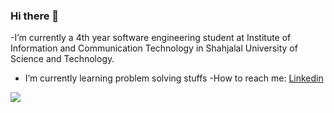 ### Hi there 👋

-I’m currently a 4th year software engineering student at Institute of Information and Communication Technology in Shahjalal University of Science and Technology.
- I’m currently learning problem solving stuffs
-How to reach me: [Linkedin](https://www.linkedin.com/in/shreshthajit-das-7001261a3/) 
<img src="https://github-readme-stats.vercel.app/api?username=shreshthajit&&show_icons=true&title_color=154360&icon_color=bb2acf&text_color=151515&bg_color=ADD8E6">
